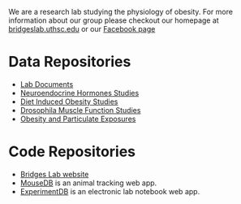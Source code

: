 We are a research lab studying the physiology of obesity.  For more information about our group please checkout our homepage at [bridgeslab.uthsc.edu](http://bridgeslab.uthsc.edu) or our [Facebook page](http://facebook.com/BridgesLab)

# Data Repositories

* [Lab Documents](https://github.com/BridgesLab/Lab-Documents)
* [Neuroendocrine Hormones Studies](http://bridgeslab.github.io/CushingAcromegalyStudy)
* [Diet Induced Obesity Studies](https://github.com/BridgesLab/PredictorsDietInducedObesity)
* [Drosophila Muscle Function Studies](http://bridgeslab.github.io/DrosophilaMuscleFunction)
* [Obesity and Particulate Exposures](http://bridgeslab.github.io/ObesityParticulateTreatment)

# Code Repositories

* [Bridges Lab website](https://github.com/BridgesLab/Lab-Website)
* [MouseDB](https://github.com/BridgesLab/mousedb) is an animal tracking web app.
* [ExperimentDB](https://github.com/BridgesLab/ExperimentDB) is an electronic lab notebook web app.
